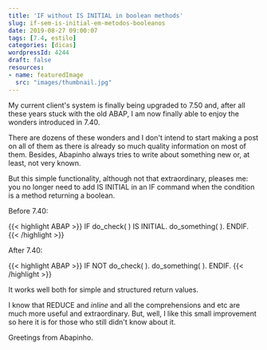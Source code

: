 ```yaml
---
title: 'IF without IS INITIAL in boolean methods'
slug: if-sem-is-initial-em-metodos-booleanos
date: 2019-08-27 09:00:07
tags: [7.4, estilo]
categories: [dicas]
wordpressId: 4244
draft: false
resources:
- name: featuredImage
  src: "images/thumbnail.jpg"
---
```

My current client's system is finally being upgraded to 7.50 and, after all these years stuck with the old ABAP, I am now finally able to enjoy the wonders introduced in 7.40.

There are dozens of these wonders and I don't intend to start making a post on all of them as there is already so much quality information on most of them. Besides, Abapinho always tries to write about something new or, at least, not very known.

But this simple functionality, although not that extraordinary, pleases me: you no longer need to add IS INITIAL in an IF command when the condition is a method returning a boolean.

<!--more-->

Before 7.40:

{{< highlight ABAP >}}
IF do_check( ) IS INITIAL.
  do_something( ).
ENDIF.
{{< /highlight >}}

After 7.40:

{{< highlight ABAP >}}
IF NOT do_check( ).
  do_something( ).
ENDIF.
{{< /highlight >}}

It works well both for simple and structured return values.

I know that REDUCE and _inline_ and all the comprehensions and etc are much more useful and extraordinary. But, well, I like this small improvement so here it is for those who still didn't know about it.

Greetings from Abapinho.
